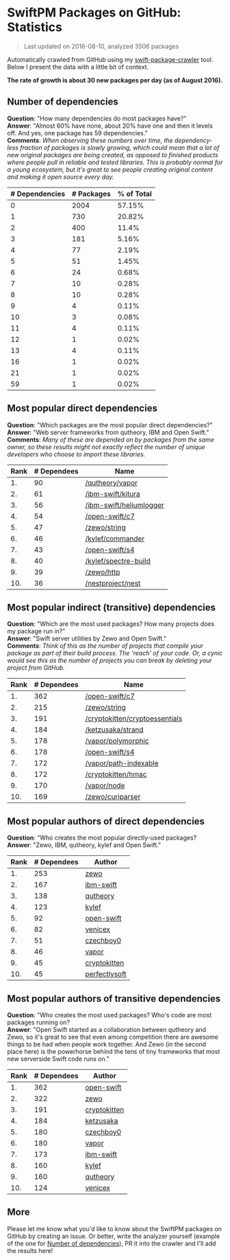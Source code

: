 
# SwiftPM Packages on GitHub: Statistics

> Last updated on 2016-08-10, analyzed 3506 packages

Automatically crawled from GitHub using my [swift-package-crawler](https://github.com/czechboy0/swift-package-crawler) tool. Below I present the data with a little bit of context.

**The rate of growth is about 30 new packages per day (as of August 2016).**

## Number of dependencies
**Question**: "How many dependencies do most packages have?"  
**Answer**: "Almost 60% have none, about 20% have one and then it levels off. And yes, one package has 59 dependencies."  
**Comments**: *When observing these numbers over time, the dependency-less fraction of packages is slowly growing, which could mean that a lot of new original packages are being created, as opposed to finished products where people pull in reliable and tested libraries. This is probably normal for a young ecosystem, but it's great to see people creating original content and making it open source every day.*

| # Dependencies | # Packages | % of Total |
| --- | --- | --- |
|   0 | 2004 | 57.15% |
|   1 | 730 | 20.82% |
|   2 | 400 |  11.4% |
|   3 | 181 |  5.16% |
|   4 |  77 |  2.19% |
|   5 |  51 |  1.45% |
|   6 |  24 |  0.68% |
|   7 |  10 |  0.28% |
|   8 |  10 |  0.28% |
|   9 |   4 |  0.11% |
|  10 |   3 |  0.08% |
|  11 |   4 |  0.11% |
|  12 |   1 |  0.02% |
|  13 |   4 |  0.11% |
|  16 |   1 |  0.02% |
|  21 |   1 |  0.02% |
|  59 |   1 |  0.02% |


## Most popular direct dependencies
**Question**: "Which packages are the most popular direct dependencies?"  
**Answer**: "Web server frameworks from qutheory, IBM and Open Swift."    
**Comments**: *Many of these are depended on by packages from the same owner, so these results might not exactly reflect the number of unique developers who choose to import these libraries.*  

| Rank | # Dependees | Name |
| --- | --- | --- |
|   1. |  90 | [/qutheory/vapor](https://github.com/qutheory/vapor) |
|   2. |  61 | [/ibm-swift/kitura](https://github.com/ibm-swift/kitura) |
|   3. |  56 | [/ibm-swift/heliumlogger](https://github.com/ibm-swift/heliumlogger) |
|   4. |  54 | [/open-swift/c7](https://github.com/open-swift/c7) |
|   5. |  47 | [/zewo/string](https://github.com/zewo/string) |
|   6. |  46 | [/kylef/commander](https://github.com/kylef/commander) |
|   7. |  43 | [/open-swift/s4](https://github.com/open-swift/s4) |
|   8. |  40 | [/kylef/spectre-build](https://github.com/kylef/spectre-build) |
|   9. |  39 | [/zewo/http](https://github.com/zewo/http) |
|  10. |  36 | [/nestproject/nest](https://github.com/nestproject/nest) |


## Most popular indirect (transitive) dependencies
**Question**: "Which are the most used packages? How many projects does my package run in?"  
**Answer**: "Swift server utilities by Zewo and Open Swift."    
**Comments**: *Think of this as the number of projects that compile your package as part of their build process. The 'reach' of your code. Or, a cynic would see this as the number of projects you can break by deleting your project from GitHub.*  

| Rank | # Dependees | Name |
| --- | --- | --- |
|   1. | 362 | [/open-swift/c7](https://github.com/open-swift/c7) |
|   2. | 215 | [/zewo/string](https://github.com/zewo/string) |
|   3. | 191 | [/cryptokitten/cryptoessentials](https://github.com/cryptokitten/cryptoessentials) |
|   4. | 184 | [/ketzusaka/strand](https://github.com/ketzusaka/strand) |
|   5. | 178 | [/vapor/polymorphic](https://github.com/vapor/polymorphic) |
|   6. | 178 | [/open-swift/s4](https://github.com/open-swift/s4) |
|   7. | 172 | [/vapor/path-indexable](https://github.com/vapor/path-indexable) |
|   8. | 172 | [/cryptokitten/hmac](https://github.com/cryptokitten/hmac) |
|   9. | 170 | [/vapor/node](https://github.com/vapor/node) |
|  10. | 169 | [/zewo/curiparser](https://github.com/zewo/curiparser) |


## Most popular authors of direct dependencies
**Question**: "Who creates the most popular directly-used packages?  
**Answer**: "Zewo, IBM, qutheory, kylef and Open Swift."    

| Rank | # Dependees | Author |
| --- | --- | --- |
|   1. | 253 | [zewo](https://github.com/zewo) |
|   2. | 167 | [ibm-swift](https://github.com/ibm-swift) |
|   3. | 138 | [qutheory](https://github.com/qutheory) |
|   4. | 123 | [kylef](https://github.com/kylef) |
|   5. |  92 | [open-swift](https://github.com/open-swift) |
|   6. |  82 | [venicex](https://github.com/venicex) |
|   7. |  51 | [czechboy0](https://github.com/czechboy0) |
|   8. |  46 | [vapor](https://github.com/vapor) |
|   9. |  45 | [cryptokitten](https://github.com/cryptokitten) |
|  10. |  45 | [perfectlysoft](https://github.com/perfectlysoft) |


## Most popular authors of transitive dependencies
**Question**: "Who creates the most used packages? Who's code are most packages running on?  
**Answer**: "Open Swift started as a collaboration between qutheory and Zewo, so it's great to see that even among competition there are awesome things to be had when people work together. And Zewo (in the second place here) is the powerhorse behind the tens of tiny frameworks that most new serverside Swift code runs on."    

| Rank | # Dependees | Author |
| --- | --- | --- |
|   1. | 362 | [open-swift](https://github.com/open-swift) |
|   2. | 322 | [zewo](https://github.com/zewo) |
|   3. | 191 | [cryptokitten](https://github.com/cryptokitten) |
|   4. | 184 | [ketzusaka](https://github.com/ketzusaka) |
|   5. | 180 | [czechboy0](https://github.com/czechboy0) |
|   6. | 180 | [vapor](https://github.com/vapor) |
|   7. | 173 | [ibm-swift](https://github.com/ibm-swift) |
|   8. | 160 | [kylef](https://github.com/kylef) |
|   9. | 160 | [qutheory](https://github.com/qutheory) |
|  10. | 124 | [venicex](https://github.com/venicex) |


## More
Please let me know what you'd like to know about the SwiftPM packages on GitHub by creating an issue. Or better, write the analyzer yourself (example of the one for [Number of dependencies](https://github.com/czechboy0/swift-package-crawler/blob/master/Sources/AnalyzerLib/DependencyTrees.swift)), PR it into the crawler and I'll add the results here!
